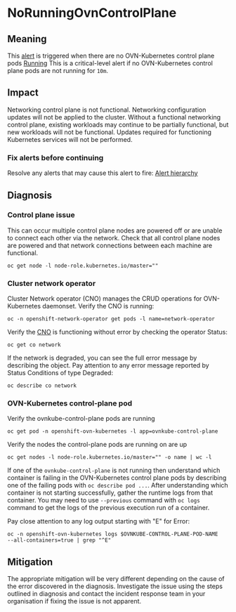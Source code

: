 # NoRunningOvnControlPlane

## Meaning

This [alert][NoRunningOvnControlPlane] is triggered when there are no
OVN-Kubernetes control plane pods
[Running][PodRunning]
This is a critical-level alert if no OVN-Kubernetes control plane pods
are not running for `10m`.

## Impact
Networking control plane is not functional. Networking configuration updates
will not be applied to the cluster.
Without a functional networking control plane, existing workloads may continue
to be partially functional,
but new workloads will not be functional.
Updates required for functioning Kubernetes services will not be performed.

### Fix alerts before continuing

Resolve any alerts that may cause this alert to fire:
[Alert hierarchy](./hierarchy/alerts-hierarchy.svg)

## Diagnosis
### Control plane issue

This can occur multiple control plane nodes are powered off or are unable to
connect each other via the network. Check that all control plane nodes are
powered and that network connections between each machine are functional.

    oc get node -l node-role.kubernetes.io/master=""

### Cluster network operator
Cluster Network operator (CNO) manages the CRUD operations for OVN-Kubernetes
daemonset.
Verify the CNO is running:

    oc -n openshift-network-operator get pods -l name=network-operator

Verify the [CNO](https://github.com/openshift/cluster-network-operator/) is
functioning without error by checking the operator Status:

    oc get co network

If the network is degraded, you can see the full error message by describing the
object. Pay attention to any error message reported by Status Conditions of type
Degraded:

    oc describe co network


### OVN-Kubernetes control-plane pod
Verify the ovnkube-control-plane pods are running

    oc get pod -n openshift-ovn-kubernetes -l app=ovnkube-control-plane

Verify the nodes the control-plane pods are running on are up

    oc get nodes -l node-role.kubernetes.io/master="" -o name | wc -l

If one of the `ovnkube-control-plane` is not running
then understand which container is failing in the OVN-Kubernetes
control plane pods by describing one of the failing pods with `oc describe pod ...`.
After understanding which container is not starting successfully, gather the
runtime logs from that container.
You may need to use `--previous` command with `oc logs` command to get the
logs of the previous execution run of a container.

Pay close attention to any log output starting with "E" for Error:

    oc -n openshift-ovn-kubernetes logs $OVNKUBE-CONTROL-PLANE-POD-NAME
    --all-containers=true | grep "^E"

## Mitigation

The appropriate mitigation will be very different depending on the cause of the
error discovered in the diagnosis.
Investigate the issue using the steps outlined in diagnosis and contact the
incident response team in your organisation if fixing the issue is not apparent.

[NoRunningOvnControlPlane]: https://github.com/openshift/cluster-network-operator/blob/master/bindata/network/ovn-kubernetes/self-hosted/multi-zone-interconnect/alert-rules-control-plane.yaml
[PodRunning]: https://kubernetes.io/docs/concepts/workloads/pods/pod-lifecycle/#pod-phase
